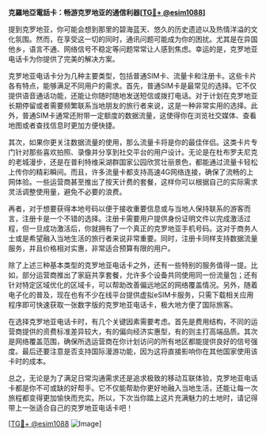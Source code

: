 **克羅地亞電話卡：畅游克罗地亚的通信利器[[TG💪+ @esim1088](https://t.me/s/esim1088)]**

提到克罗地亚，你可能会想到那里的碧海蓝天、悠久的历史遗迹以及热情洋溢的文化氛围。然而，在享受这一切的同时，通讯问题可能成为你的困扰。尤其是在异国他乡，语言不通、网络信号不稳定等问题常常让人感到焦虑。幸运的是，克罗地亚电话卡为你提供了完美的解决方案。

克罗地亚电话卡分为几种主要类型，包括普通SIM卡、流量卡和注册卡。这些卡片各有特点，能够满足不同用户的需求。首先，普通SIM卡是最常见的选择。它不仅提供语音通话功能，还能让你随时随地发送短信或拨打电话。对于计划在克罗地亚长期停留或者需要频繁联系当地朋友的旅行者来说，这是一种非常实用的选择。此外，普通SIM卡通常还附带一定额度的数据流量，这使得你在浏览社交媒体、查看地图或者查找信息时更加方便快捷。

其次，如果你更关注数据流量的使用，那么流量卡将是你的最佳伴侣。这类卡片专门针对那些喜欢拍照、录像并分享到社交平台的用户设计。无论是在杜布罗夫尼克的老城漫步，还是在普利特维采湖群国家公园欣赏壮丽景色，都能通过流量卡轻松上传你的精彩瞬间。而且，许多流量卡都支持高速4G网络连接，确保了流畅的上网体验。一些运营商甚至推出了按天计费的套餐，这样你可以根据自己的实际需求灵活调整使用量，避免不必要的浪费。

再者，对于想要获得本地号码以便于接收重要信息或与当地人保持联系的游客而言，注册卡是一个不错的选择。注册卡需要用户提供身份证明文件以完成激活过程，但一旦成功激活后，你就拥有了一个真正的克罗地亚手机号码。这对于商务人士或是希望融入当地生活的旅行者来说非常重要。同时，注册卡同样支持数据流量服务，并且价格相对实惠，非常适合预算有限的用户。

除了上述三种基本类型的克罗地亚电话卡之外，还有一些特别的服务值得一提。比如，部分运营商推出了家庭共享套餐，允许多个设备共同使用同一份流量包；还有针对特定区域优化的区域卡，可以帮助改善偏远地区的网络覆盖情况。另外，随着电子化的普及，现在也有不少在线平台提供虚拟eSIM卡服务，只需下载相关应用程序即可快速获取一张数字版的克罗地亚电话卡，极大地方便了国际旅客。

在选择克罗地亚电话卡时，有几个关键因素需要考虑。首先是费用结构，不同的运营商提供的资费标准差异较大，有的偏向经济实惠型，有的则主打高端品质。其次是网络覆盖范围，确保所选运营商在你计划访问的所有地区都能提供良好的信号强度。最后还要注意是否支持国际漫游功能，因为这将直接影响你在其他国家使用该卡时的成本。

总之，无论是为了满足日常沟通需求还是追求极致的移动互联体验，克罗地亚电话卡都是你不可或缺的好帮手。它不仅能帮助你更好地融入当地生活，还能让每一次旅程都变得更加愉快而充实。所以，下次当你踏上这片充满魅力的土地时，请记得带上一张适合自己的克罗地亚电话卡吧！

[[TG💪+ @esim1088](https://t.me/s/esim1088) ![Image](https://i.postimg.cc/4NQfJmqS/Snipaste-2025-05-13-00-14-12.png)]